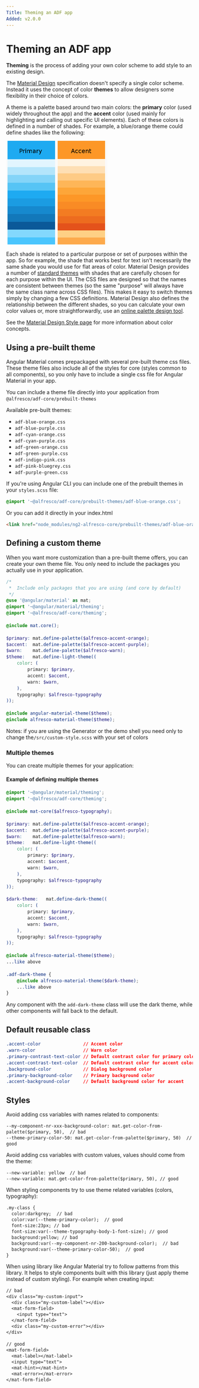 ```yaml
---
Title: Theming an ADF app
Added: v2.0.0
---
```


# Theming an ADF app

**Theming** is the process of adding your own color scheme to add style to an existing design.

The [Material Design](https://material.io/guidelines/material-design/introduction.html)
specification doesn't specify a single color scheme. Instead it uses the concept
of color **themes** to allow designers some flexibility in their choice of colors.

A theme is a palette based around two main colors: the **primary** color (used widely
throughout the app) and the **accent** color (used mainly for highlighting and calling
out specific UI elements). Each of these colors is defined in a number of shades. For
example, a blue/orange theme could define shades like the following:

![Theme swatches](../docassets/images/ThemeSwatches.png)

Each shade is related to a particular purpose or set of purposes within the app. So for
example, the shade that works best for text isn't necessarily the same shade you would use
for flat areas of color. Material Design provides a number of
[standard themes](https://material.io/guidelines/style/color.html#color-themes)
with shades that are carefully chosen for each purpose within the UI. The CSS files are
designed so that the names are consistent between themes (so the same "purpose" will always
have the same class name across CSS files). This makes it easy to switch themes simply by
changing a few CSS definitions. Material Design also defines the relationship between
the different shades, so you can calculate your own color values or, more straightforwardly, use
an [online palette design tool](http://mcg.mbitson.com/).

See the [Material Design Style page](https://material.io/guidelines/style/color.html#) for
more information about color concepts.

## Using a pre-built theme

Angular Material comes prepackaged with several pre-built theme css files. These theme files also
include all of the styles for core (styles common to all components), so you only have to include a
single css file for Angular Material in your app.

You can include a theme file directly into your application from
`@alfresco/adf-core/prebuilt-themes`

Available pre-built themes:
* `adf-blue-orange.css`
* `adf-blue-purple.css`
* `adf-cyan-orange.css`
* `adf-cyan-purple.css`
* `adf-green-orange.css`
* `adf-green-purple.css`
* `adf-indigo-pink.css`
* `adf-pink-bluegrey.css`
* `adf-purple-green.css`

If you're using Angular CLI you can include one of the prebuilt themes in your `styles.scss` file:
```css
@import '~@alfresco/adf-core/prebuilt-themes/adf-blue-orange.css';
```
Or you can add it directly in your index.html

```html
<link href="node_modules/ng2-alfresco-core/prebuilt-themes/adf-blue-orange.css" rel="stylesheet">
```

## Defining a custom theme

When you want more customization than a pre-built theme offers, you can create your own theme file. You only need to include the packages you actually use in your application.

```scss
/*
 *  Include only packages that you are using (and core by default)
 */
@use '@angular/material' as mat;
@import '~@angular/material/theming';
@import '~@alfresco/adf-core/theming';

@include mat.core();

$primary: mat.define-palette($alfresco-accent-orange);
$accent:  mat.define-palette($alfresco-accent-purple);
$warn:    mat.define-palette($alfresco-warn);
$theme:   mat.define-light-theme((
    color: (
        primary: $primary,
        accent: $accent,
        warn: $warn,
    ),
    typography: $alfresco-typography
));

@include angular-material-theme($theme);
@include alfresco-material-theme($theme);
```

Notes: if you are using the Generator or the demo shell you need only to change the`/src/custom-style.scss` with your set of colors

### Multiple themes

You can create multiple themes for your application:

#### Example of defining multiple themes

```scss
@import '~@angular/material/theming';
@import '~@alfresco/adf-core/theming';

@include mat-core($alfresco-typography);

$primary: mat.define-palette($alfresco-accent-orange);
$accent:  mat.define-palette($alfresco-accent-purple);
$warn:    mat.define-palette($alfresco-warn);
$theme:   mat.define-light-theme((
    color: (
        primary: $primary,
        accent: $accent,
        warn: $warn,
    ),
    typography: $alfresco-typography
));

$dark-theme:   mat.define-dark-theme((
    color: (
        primary: $primary,
        accent: $accent,
        warn: $warn,
    ),
    typography: $alfresco-typography
));

@include alfresco-material-theme($theme);
...like above

.adf-dark-theme {
    @include alfresco-material-theme($dark-theme);
    ...like above
}
```
Any component with the  `add-dark-theme` class will use the dark theme, while other components will fall back to the default.


## Default reusable class

```css
.accent-color                // Accent color
.warn-color                  // Warn color
.primary-contrast-text-color // Default contrast color for primary color
.accent-contrast-text-color  // Default contrast color for accent color
.background-color            // Dialog background color
.primary-background-color    // Primary background color
.accent-background-color     // Default background color for accent
```

## Styles

Avoid adding css variables with names related to components:
```
--my-component-nr-xxx-background-color: mat.get-color-from-palette($primary, 50),  // bad
--theme-primary-color-50: mat.get-color-from-palette($primary, 50)  // good
```

Avoid adding css variables with custom values, values should come from the theme:
```
--new-variable: yellow  // bad
--new-variable: mat.get-color-from-palette($primary, 50), // good 
```

When styling components try to use theme related variables (colors, typography):
```
.my-class {
  color:darkgrey;  // bad
  color:var(--theme-primary-color);  // good
  font-size:23px; // bad
  font-size:var(--theme-typography-body-1-font-size); // good
  background:yellow; // bad
  background:var(--my-component-nr-200-background-color);  // bad
  background:var(--theme-primary-color-50);  // good
}
```

When using library like Angular Material try to follow patterns from this library. 
It helps to style components built with this library (just apply theme instead of custom styling). 
For example when creating input:
```
// bad
<div class="my-custom-input">
  <div class="my-custom-label"></div>
  <mat-form-field>
    <input type="text">
  </mat-form-field>
  <div class="my-custom-error"></div>
</div>

// good
<mat-form-field>
  <mat-label></mat-label>
  <input type="text">
  <mat-hint></mat-hint>
  <mat-error></mat-error>
</mat-form-field>
```
